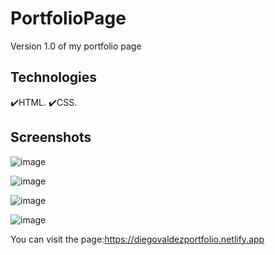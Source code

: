# PortfolioPage
Version 1.0 of my portfolio page

## Technologies
:heavy_check_mark:HTML.
:heavy_check_mark:CSS.

## Screenshots

![image](https://github.com/Dvzr2k/PortfolioPage/assets/129244345/eafde4cf-c1eb-42b7-a5bb-8d0b219c66ea)

![image](https://github.com/Dvzr2k/PortfolioPage/assets/129244345/07c95329-aef1-4516-a14f-e3661c0deded)

![image](https://github.com/Dvzr2k/PortfolioPage/assets/129244345/0b12d303-7a7d-4bea-b92d-81f3415957d5)

![image](https://github.com/Dvzr2k/PortfolioPage/assets/129244345/3985c859-e6da-498d-9dfb-cae25794f997)






You can visit the page:https://diegovaldezportfolio.netlify.app


